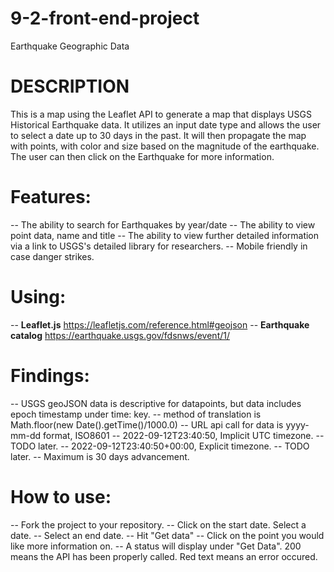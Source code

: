 # 9-2-front-end-project
Earthquake Geographic Data

# DESCRIPTION
This is a map using the Leaflet API to generate a map that displays USGS Historical Earthquake data.  It utilizes an input date type and allows the user to select a date up to 30 days in the past.  It will then propagate the map with points, with color and size based on the magnitude of the earthquake.  The user can then click on the Earthquake for more information.

# Features:
-- The ability to search for Earthquakes by year/date
-- The ability to view point data, name and title
-- The ability to view further detailed information via a link to USGS's detailed library for researchers.
-- Mobile friendly in case danger strikes.


# Using:
-- **Leaflet.js** https://leafletjs.com/reference.html#geojson
-- **Earthquake catalog** https://earthquake.usgs.gov/fdsnws/event/1/

#  Findings:
-- USGS geoJSON data is descriptive for datapoints, but data includes epoch timestamp under time: key.
-- method of translation is Math.floor(new Date().getTime()/1000.0) 
-- URL api call for data is yyyy-mm-dd format, ISO8601
-- 2022-09-12T23:40:50, Implicit UTC timezone.  -- TODO later.
-- 2022-09-12T23:40:50+00:00, Explicit timezone. -- TODO later.
-- Maximum is 30 days advancement.

# How to use:
-- Fork the project to your repository.
-- Click on the start date. Select a date.
-- Select an end date.
-- Hit "Get data"
-- Click on the point you would like more information on.
-- A status will display under "Get Data".  200 means the API has been properly called.   Red text means an error occured.


